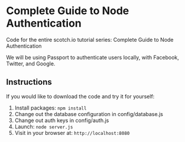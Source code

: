 # Complete Guide to Node Authentication

Code for the entire scotch.io tutorial series: Complete Guide to Node Authentication

We will be using Passport to authenticate users locally, with Facebook, Twitter, and Google.

## Instructions

If you would like to download the code and try it for yourself:

1. Install packages: `npm install`
2. Change out the database configuration in config/database.js
3. Change out auth keys in config/auth.js
4. Launch: `node server.js`
5. Visit in your browser at: `http://localhost:8080`
